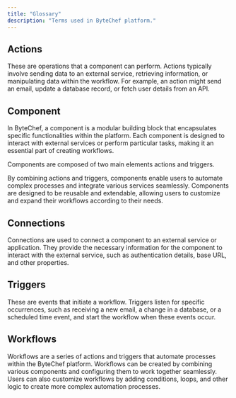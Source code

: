 ```yaml
---
title: "Glossary"
description: "Terms used in ByteChef platform."
---
```


## Actions

These are operations that a component can perform. Actions typically involve sending data to an external service, retrieving information, or manipulating data within the workflow. For example, an action might send an email, update a database record, or fetch user details from an API.

## Component

In ByteChef, a component is a modular building block that encapsulates specific functionalities within the platform. Each component is designed to interact with external services or perform particular tasks, making it an essential part of creating workflows.

Components are composed of two main elements actions and triggers.

By combining actions and triggers, components enable users to automate complex processes and integrate various services seamlessly. Components are designed to be reusable and extendable, allowing users to customize and expand their workflows according to their needs.

## Connections

Connections are used to connect a component to an external service or application. They provide the necessary information for the component to interact with the external service, such as authentication details, base URL, and other properties.

## Triggers

These are events that initiate a workflow. Triggers listen for specific occurrences, such as receiving a new email, a change in a database, or a scheduled time event, and start the workflow when these events occur.

## Workflows

Workflows are a series of actions and triggers that automate processes within the ByteChef platform. Workflows can be created by combining various components and configuring them to work together seamlessly. Users can also customize workflows by adding conditions, loops, and other logic to create more complex automation processes.

